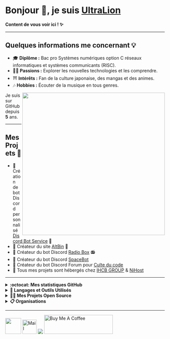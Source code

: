 <h1>Bonjour 👋, je suis <a href="https://ultralion.xyz">UltraLion</a></h1>
<p><strong>Content de vous voir ici ! ✨</strong></p>

<hr>

<h2>Quelques informations me concernant 💡</h2>
<ul>
    <li>🎓 <strong>Diplôme :</strong> Bac pro Systèmes numériques option C réseaux informatiques et systèmes communicants (RISC).</li>
    <li>👨‍💻 <strong>Passions :</strong> Explorer les nouvelles technologies et les comprendre.</li>
    <li>⛩️ <strong>Intérêts :</strong> Fan de la culture japonaise, des mangas et des animes.</li>
    <li>🎶 <strong>Hobbies :</strong> Écouter de la musique en tous genres.</li>
</ul>
<img align="right" src="https://i.imgur.com/PGh5AtC.gif" width='450' />
<p>Je suis sur GitHub depuis <strong>5</strong> ans.</p>

<hr>

<h2>Mes Projets 💖</h2>
<ul>
    <li>💼 Création de bot Discord personnalisé <a href="https://discord-bot-service.dev">Discord Bot Service</a> 🤖</li>
    <li>💼 Créateur du site <a href="https://altbin.dev">AltBin</a> 📝</li>
    <li>🤖 Créateur du bot Discord <a href="https://radio-box.dev">Radio Box</a> 📻</li>
    <li>🚀 Créateur du bot Discord <a href="https://space-bot.org/">SpaceBot</a></li>
    <li>👥 Créateur du bot Discord Forum pour <a href="https://www.culte-du-code.fr">Culte du code</a></li>
    <li>📡 Tous mes projets sont hébergés chez <a href="https://cp.ihcb-group.com/aff.php?aff=4">IHCB GROUP</a> & <a href="https://www.ni-host.com/r/ultralion">NiHost</a></li>
</ul>

<hr>

<details>
   <summary><strong>:octocat: Mes statistiques GitHub</strong></summary>
   <img height="180em" src="https://github-readme-stats.vercel.app/api?username=UltraLionfr&theme=dark&show_icons=true" />
   <img height="180em" src="https://github-readme-stats.vercel.app/api/top-langs/?username=UltraLionfr&layout=compact&theme=dark" />
</details>

<details>
   <summary><strong>🚀 Langages et Outils Utilisés</strong></summary>
   <h3 align="center">👨‍💻 Programmation</h3>
   <div align="center">
      <a href="https://devdocs.io/javascript/"><img src="https://skillicons.dev/icons?i=js&perline=10" /></a>
      <a href="https://devdocs.io/html/"><img src="https://skillicons.dev/icons?i=html&perline=10" /></a>
      <a href="https://devdocs.io/css/"><img src="https://skillicons.dev/icons?i=css&perline=10" /></a>
      <a href="https://devdocs.io/php/"><img src="https://skillicons.dev/icons?i=php&perline=10" /></a>
      <a href="https://discord.com/developers/docs/intro"><img src="https://skillicons.dev/icons?i=bots&perline=10" /></a>
      <a href="https://devdocs.io/bash/"><img src="https://skillicons.dev/icons?i=bash&perline=10" /></a>
      <a href="https://www.python.org"><img src="https://skillicons.dev/icons?i=python&perline=10" /></a>
      <a href="https://devdocs.io/c/"><img src="https://skillicons.dev/icons?i=c&perline=10" /></a>
   </div>

   <h3 align="center">🕹️ Outils</h3>
   <div align="center">
      <a href="https://www.cloudflare.com/"><img src="https://skillicons.dev/icons?i=cloudflare&perline=10" /></a>
      <a href="https://discord.com"><img src="https://skillicons.dev/icons?i=discord&perline=10" /></a>
      <a href="https://visualstudio.microsoft.com/"><img src="https://skillicons.dev/icons?i=vscode&perline=10" /></a>
      <a href="https://www.raspberrypi.org"><img src="https://skillicons.dev/icons?i=raspberrypi&perline=10" /></a>
      <a href="https://github.com"><img src="https://skillicons.dev/icons?i=github&perline=10" /></a>
      <a href="https://git-scm.com"><img src="https://skillicons.dev/icons?i=git&perline=10" /></a>
      <a href="https://mremoteng.org"><img height="50" src="https://cdn.ultralion.xyz/storage/img/mRemoteNG.png"></a>
      <a href="https://filezilla-project.org"><img height="50" src="https://cdn.ultralion.xyz/storage/img/FileZilla.png"></a>
      <a href="https://winscp.net/eng/index.php"><img height="50" src="https://cdn.ultralion.xyz/storage/img/winscp.png"></a>
      <a href="https://www.sublimetext.com"><img height="50" src="https://cdn.ultralion.xyz/storage/img/sublime_text.png"></a>
      <a href="https://www.virtualbox.org"><img height="50" src="https://cdn.ultralion.xyz/storage/img/Virtualbox.png"></a>
      <a href="https://www.npmjs.com"><img height="50" src="https://user-images.githubusercontent.com/25181517/121401671-49102800-c959-11eb-9f6f-74d49a5e1774.png"></a>
   </div>

   <h3 align="center">🛠️ BackEnd</h3>
   <div align="center">
      <a href="https://devdocs.io/docker/"><img src="https://skillicons.dev/icons?i=docker&perline=10" /></a>
      <a href="https://devdocs.io/node/"><img src="https://skillicons.dev/icons?i=nodejs&perline=10" /></a>
      <a href="https://devdocs.io/apache_http_server/"><img height="50" src="https://cdn.ultralion.xyz/storage/img/apache.png"></a>
   </div>

   <h3 align="center">💾 Systèmes d'Exploitation</h3>
   <div align="center">
      <a href="https://www.linux.org"><img src="https://skillicons.dev/icons?i=linux" /></a>
      <a href="https://www.microsoft.com/fr-fr/software-download/windows10"><img height="50" src="https://cdn.ultralion.xyz/storage/img/windows10.png"></a>
   </div>

   <h3 align="center">🌐 Navigateurs Web</h3>
   <div align="center">
      <a href="https://www.mozilla.org/"><img height="50" src="https://i.imgur.com/iBHzzw8.png"></a>
      <a href="https://www.opera.com/gx"><img height="50" src="https://i.imgur.com/CqG3z5k.png"></a>
   </div>
</details>

<details>
   <summary><strong>👨‍🚀 Mes Projets Open Source</strong></summary>
   <table>
      <thead align="center">
         <tr>
            <td><strong>💻 Projets</strong></td>
            <td><strong>🌟 Stars</strong></td>
            <td><strong>🍴 Forks</strong></td>
            <td><strong>🐛 Issues</strong></td>
            <td><strong>🔔 Pull Requests</strong></td>
            <td><strong>👨‍💻 Langage</strong></td>
         </tr>
      </thead>
      <tbody>
         <tr>
            <td><a href="https://github.com/UltraLionfr/WebSite-Template-Maintenance"><strong>🌐 WebSite Template Maintenance</strong></a></td>
            <td><img alt="Stars" src="https://img.shields.io/github/stars/UltraLionfr/WebSite-Template-Maintenance?style=flat-square&labelColor=343b41" /></td>
            <td><img alt="Forks" src="https://img.shields.io/github/forks/UltraLionfr/WebSite-Template-Maintenance?style=flat-square&labelColor=343b41" /></td>
            <td><img alt="Issues" src="https://img.shields.io/github/issues/UltraLionfr/WebSite-Template-Maintenance?style=flat-square" /></td>
            <td><img alt="Pull Requests" src="https://img.shields.io/github/issues-pr/UltraLionfr/WebSite-Template-Maintenance?style=flat-square" /></td>
            <td><img alt="Langage" src="https://img.shields.io/github/languages/top/UltraLionfr/WebSite-Template-Maintenance?style=flat-square" /></td>
         </tr>
         <tr>
            <td><a href="https://github.com/UltraLionfr/discord-bot-v12-template"><strong>📁 Discord Bot V12 Template</strong></a></td>
            <td><img alt="Stars" src="https://img.shields.io/github/stars/UltraLionfr/discord-bot-v12-template?style=flat-square&labelColor=343b41" /></td>
            <td><img alt="Forks" src="https://img.shields.io/github/forks/UltraLionfr/discord-bot-v12-template?style=flat-square&labelColor=343b41" /></td>
            <td><img alt="Issues" src="https://img.shields.io/github/issues/UltraLionfr/discord-bot-v12-template?style=flat-square" /></td>
            <td><img alt="Pull Requests" src="https://img.shields.io/github/issues-pr/UltraLionfr/discord-bot-v12-template?style=flat-square" /></td>
            <td><img alt="Langage" src="https://img.shields.io/github/languages/top/UltraLionfr/discord-bot-v12-template?label=javascript&style=flat-square" /></td>
         </tr>
         <tr>
            <td><a href="https://github.com/UltraLionfr/Script-Installation-NodeJS"><strong>👨🏻‍💻 Script Installation NodeJS</strong></a></td>
            <td><img alt="Stars" src="https://img.shields.io/github/stars/UltraLionfr/Script-Installation-NodeJS?style=flat-square&labelColor=343b41" /></td>
            <td><img alt="Forks" src="https://img.shields.io/github/forks/UltraLionfr/Script-Installation-NodeJS?style=flat-square&labelColor=343b41" /></td>
            <td><img alt="Issues" src="https://img.shields.io/github/issues/UltraLionfr/Script-Installation-NodeJS?style=flat-square" /></td>
            <td><img alt="Pull Requests" src="https://img.shields.io/github/issues-pr/UltraLionfr/Script-Installation-NodeJS?style=flat-square" /></td>
            <td><img alt="Langage" src="https://img.shields.io/github/languages/top/UltraLionfr/Script-Installation-NodeJS?style=flat-square" /></td>
         </tr>
         <tr>
            <td><a href="https://github.com/UltraLionfr/discord-forum-automessage"><strong>📁 Discord Bot Forum AutoMessage</strong></a></td>
            <td><img alt="Stars" src="https://img.shields.io/github/stars/UltraLionfr/discord-forum-automessage?style=flat-square&labelColor=343b41" /></td>
            <td><img alt="Forks" src="https://img.shields.io/github/forks/UltraLionfr/discord-forum-automessage?style=flat-square&labelColor=343b41" /></td>
            <td><img alt="Issues" src="https://img.shields.io/github/issues/UltraLionfr/discord-forum-automessage?style=flat-square" /></td>
            <td><img alt="Pull Requests" src="https://img.shields.io/github/issues-pr/UltraLionfr/discord-forum-automessage?style=flat-square" /></td>
            <td><img alt="Langage" src="https://img.shields.io/github/languages/top/UltraLionfr/discord-forum-automessage?style=flat-square" /></td>
         </tr>
      </tbody>
   </table>
</details>

<details>
   <summary><strong>📋 Organisations</strong></summary>
   <a href="https://github.com/Radio-Box-Discord"><img height="50" src="https://avatars.githubusercontent.com/u/113302503?s=200&v=4"></a>
</details>

<hr>

<div>
    <a href="https://ultralion.xyz" target="_blank"><img height="50" src="https://i.imgur.com/5qdnJ3S.gif"></a>
    <a href="mailto:ultralionfr@gmail.com" title="Mail" target="_blank"><img alt="Mail" height="45" src="https://skillicons.dev/icons?i=gmail&perline=10"></a>
    <a href="https://twitter.com/UltraLion__"><img src="https://skillicons.dev/icons?i=twitter"></a>
    <a href="https://www.buymeacoffee.com/UltraLion" target="_blank"><img src="https://cdn.buymeacoffee.com/buttons/v2/default-yellow.png" alt="Buy Me A Coffee" style="height: 60px !important;width: 217px !important;"></a>
</div>
